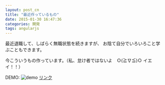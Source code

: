 ```yaml
---
layout: post_cn
title: "最近作っているもの"
date: 2015-01-30 16:47:36
categories: 開発
tags: angularjs
---
```


最近退職して、しばらく無職状態を続きますが、
お陰て自分でいろいろこと学ぶこともできます。

今こういうもの作っています。（私、怠け者ではないよ　Ｏ(≧∇≦)Ｏ イエイ！！）

DEMO:
![demo](http://picforxyjp.qiniudn.com/DEMO2.gif)
[リンク](http://picforxyjp.qiniudn.com/DEMO2.gif)

 


